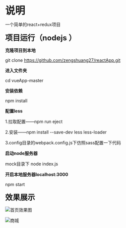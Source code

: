 <font size=6 >**说明**</font>

一个简单的react+redux项目

<font size=5 >**项目运行（nodejs ）**</font>


**克隆项目到本地**

git clone https://github.com/zengshuang27/reactApp.git

**进入文件夹**

cd vueApp-master

**安装依赖**

npm install

**配置less**

1.拉取配置——npm run eject

2.安装——npm install --save-dev less less-loader

3.config目录的webpack.config.js下仿照sass配置一下代码

**启动node服务器**

mock目录下 node index.js

**开启本地服务器localhost:3000**

npm start


<font size=5 >**效果展示**</font>

![首页效果图](https://ftp.bmp.ovh/imgs/2019/08/4125f4107aac68db.png)

![商城](https://ftp.bmp.ovh/imgs/2019/08/f73f0893c08444d6.png)